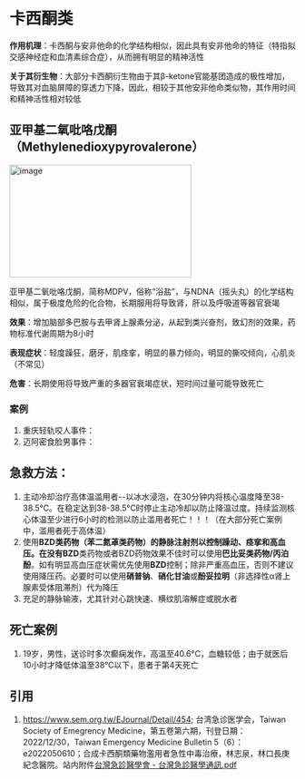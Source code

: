 # 卡西酮类

**作用机理**：卡西酮与安非他命的化学结构相似，因此具有安非他命的特征（特指拟交感神经症和血清素综合症），从而拥有明显的精神活性

**关于其衍生物**：大部分卡西酮衍生物由于其β-ketone官能基团造成的极性增加，导致其对血脑屏障的穿透力下降，因此，相较于其他安非他命类似物，其作用时间和精神活性相对较低

## 亚甲基二氧吡咯戊酮 （Methylenedioxypyrovalerone）
<img width="320" height="199" alt="image" src="https://github.com/user-attachments/assets/b663c0a7-7179-4300-8f44-77e0a24960ca" />

亚甲基二氧吡咯戊酮，简称MDPV，俗称“浴盐”，与NDNA（摇头丸）的化学结构相似，属于极度危险的化合物，长期服用将导致肾，肝以及呼吸道等器官衰竭

**效果**：增加脑部多巴胺与去甲肾上腺素分泌，从起到类兴奋剂，致幻剂的效果，药物标准代谢周期为8小时

**表现症状**：轻度躁狂，磨牙，肌痉挛，明显的暴力倾向，明显的撕咬倾向，心肌炎（不常见）

**危害**：长期使用将导致严重的多器官衰竭症状，短时间过量可能导致死亡

### 案例
1. 重庆轻轨咬人事件：
2. 迈阿密食脸男事件：

## 急救方法：
1. 主动冷却治疗高体温滥用者--以冰水浸泡，在30分钟内将核心温度降至38-38.5°C。在稳定达到38-38.5°C时停止主动冷却以防止降温过度。持续监测核心体温至少进行6小时的检测以防止滥用者死亡！！！（在大部分死亡案例中，滥用者死于高体温）
2. 使用**BZD类药物（苯二氮䓬类药物）**的静脉注射剂以控制躁动、痉挛和高血压。在没有**BZD**类药物或者BZD药物效果不佳时可以使用**巴比妥类药物/丙泊酚**。如有明显高血压症状需优先使用**BZD**控制；除非严重高血压，否则不建议使用降压药。必要时可以使用**硝普钠**、**硝化甘油**或**酚妥拉明**（非选择性α肾上腺素受体阻滞剂）代为降压
3. 充足的静脉输液，尤其针对心跳快速、横纹肌溶解症或脱水者

## 死亡案例
1. 19岁，男性，送诊时多次癫痫发作，高温至40.6°C，血糖较低；由于就医后10小时才降低体温至38°C以下，患者于第4天死亡

## 引用
1. https://www.sem.org.tw/EJournal/Detail/454; 台湾急诊医学会，Taiwan Society of Emegrency Medicine，第五卷第六期，刊登日期：2022/12/30，Taiwan Emergency Medicine Bulletin 5（6）：e2022050610；合成卡西酮類藥物濫用者急性中毒治療，林志泉，林口長庚紀念醫院。站内附件[台灣急診醫學會 - 台灣急診醫學通訊.pdf](https://github.com/user-attachments/files/21628358/-.pdf)
